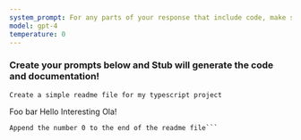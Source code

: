 ```yaml
---
system_prompt: For any parts of your response that include code, make sure to include the filename along with the backtick and the code snippets. For any environment variables, use stubuser and stubpassword as the login. For any commands, auto confirm any prompts on stdin. 
model: gpt-4
temperature: 0
---
```




### Create your prompts below and Stub will generate the code and documentation!

```stub
Create a simple readme file for my typescript project
```

Foo bar Hello Interesting Ola!




```stub
Append the number 0 to the end of the readme file```

